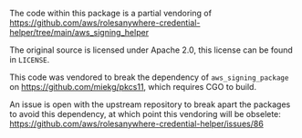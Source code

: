 The code within this package is a partial vendoring of
https://github.com/aws/rolesanywhere-credential-helper/tree/main/aws_signing_helper

The original source is licensed under Apache 2.0, this license can be found in
`LICENSE`.

This code was vendored to break the dependency of `aws_signing_package` on
https://github.com/miekg/pkcs11, which requires CGO to build.

An issue is open with the upstream repository to break apart the packages to
avoid this dependency, at which point this vendoring will be obselete:
https://github.com/aws/rolesanywhere-credential-helper/issues/86